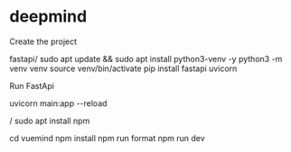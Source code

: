 # deepmind

Create the project

fastapi/
sudo apt update && sudo apt install python3-venv -y
python3 -m venv venv
source venv/bin/activate
pip install fastapi uvicorn


Run FastApi

uvicorn main:app --reload

/
sudo apt install npm

cd vuemind
npm install
npm run format
npm run dev